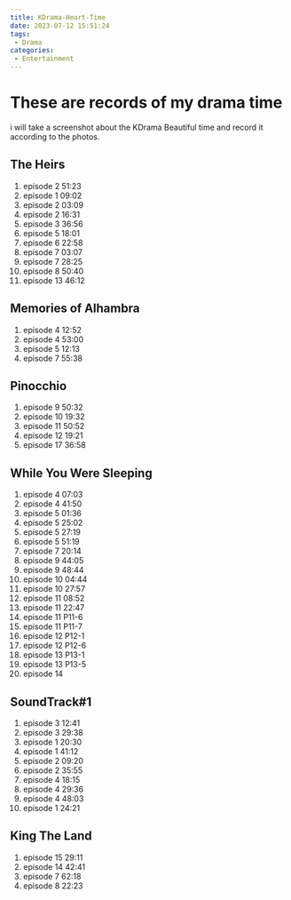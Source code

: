 ```yaml
---
title: KDrama-Heart-Time
date: 2023-07-12 15:51:24
tags:
 - Drama
categories:
 - Entertainment
---
```


# These are records of my drama time
i will take a screenshot about the KDrama Beautiful time and record it according to the photos.

## The Heirs
1. episode 2 51:23
2. episode 1 09:02
3. episode 2 03:09
4. episode 2 16:31
5. episode 3 36:56
6. episode 5 18:01
7. episode 6 22:58
8. episode 7 03:07
9. episode 7 28:25
10. episode 8 50:40
11. episode 13 46:12

## Memories of Alhambra
1. episode 4 12:52
2. episode 4 53:00
3. episode 5 12:13
4. episode 7 55:38

## Pinocchio
1. episode 9 50:32
2. episode 10 19:32
3. episode 11 50:52
4. episode 12 19:21
5. episode 17 36:58

## While You Were Sleeping
1. episode 4 07:03
2. episode 4 41:50
3. episode 5 01:36
4. episode 5 25:02
5. episode 5 27:19
6. episode 5 51:19
7. episode 7 20:14
8. episode 9 44:05
9. episode 9 48:44
10. episode 10 04:44
11. episode 10 27:57
12. episode 11 08:52
13. episode 11 22:47
14. episode 11 P11-6
15. episode 11 P11-7
16. episode 12 P12-1
17. episode 12 P12-6
18. episode 13 P13-1
19. episode 13 P13-5
20. episode 14

## SoundTrack#1
1. episode 3 12:41
2. episode 3 29:38
3. episode 1 20:30
4. episode 1 41:12
5. episode 2 09:20
6. episode 2 35:55
7. episode 4 18:15
8. episode 4 29:36
9. episode 4 48:03
10. episode 1 24:21

## King The Land
1. episode 15 29:11
2. episode 14 42:41
3. episode 7 62:18
4. episode 8 22:23